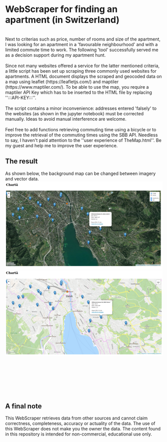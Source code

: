 # WebScraper for finding an apartment (in Switzerland)
<br>
Next to criterias such as price, number of rooms and size of the apartment, I was looking for an apartment in a 'favourable neighbourhood' and with a limited commute time to work.
The following 'tool' successfully served me as a decision support during my apartment hunt.
<br>    
<br>
Since not many websites offered a service for the latter mentioned criteria, a little script has been set up scraping three commonly used websites for apartments. 
A HTML document displays the scraped and geocoded data on a map using leaflet (https://leafletjs.com/) and 
maptiler (https://www.maptiler.com/). To be able to use 
the map, you require a maptiler API Key which has to be inserted to the HTML file by replacing '':::API-KEY:::''. 
<br>    
<br>
The script contains a minor inconvenience: addresses entered 'falsely' to the websites (as shown in the jupyter notebook) must be corrected manually. 
Ideas to avoid manual interference are welcome. 
<br>    
<br>
Feel free to add functions retrieving commuting time using a bicycle or to improve the retrieval of the commuting times using the SBB API. 
Needless to say, I haven't paid attention to the ''user experience of TheMap.html''. Be my guest and help me to improve the user experience. 

## The result
As shown below, the background map can be changed between imagery and vector data. 
![Map view 1](https://github.com/kahya-se/WebScraper_ApartmentsInSwitzerland/blob/main/imgs/example02.png?raw=true)
![Map view 2](https://github.com/kahya-se/WebScraper_ApartmentsInSwitzerland/blob/main/imgs/example03.png?raw=true)

<br>    
<br>
<br>    
<br>
<br>    
<br>

## A final note
This WebScraper retrieves data from other sources and cannot claim correctness, completeness, accuracy or actuality of the data. 
The use of this WebScraper does not make you the owner the data. 
The content found in this repository is intended for non-commercial, educational use only.

